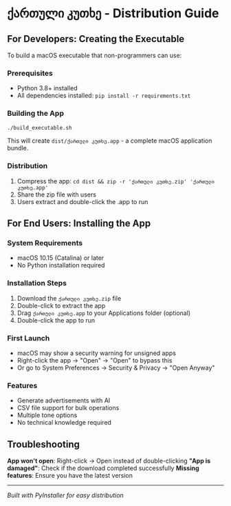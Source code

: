 # ქართული კუთხე - Distribution Guide

## For Developers: Creating the Executable

To build a macOS executable that non-programmers can use:

### Prerequisites
- Python 3.8+ installed
- All dependencies installed: `pip install -r requirements.txt`

### Building the App
```bash
./build_executable.sh
```

This will create `dist/ქართული კუთხე.app` - a complete macOS application bundle.

### Distribution
1. Compress the app: `cd dist && zip -r 'ქართული კუთხე.zip' 'ქართული კუთხე.app'`
2. Share the zip file with users
3. Users extract and double-click the .app to run

## For End Users: Installing the App

### System Requirements
- macOS 10.15 (Catalina) or later
- No Python installation required

### Installation Steps
1. Download the `ქართული კუთხე.zip` file
2. Double-click to extract the app
3. Drag `ქართული კუთხე.app` to your Applications folder (optional)
4. Double-click the app to run

### First Launch
- macOS may show a security warning for unsigned apps
- Right-click the app → "Open" → "Open" to bypass this
- Or go to System Preferences → Security & Privacy → "Open Anyway"

### Features
- Generate advertisements with AI
- CSV file support for bulk operations
- Multiple tone options
- No technical knowledge required

## Troubleshooting

**App won't open**: Right-click → Open instead of double-clicking
**"App is damaged"**: Check if the download completed successfully
**Missing features**: Ensure you have the latest version

---
*Built with PyInstaller for easy distribution*
